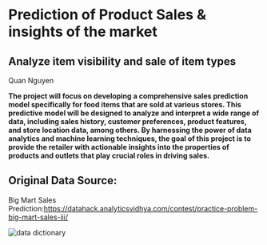 # Prediction of Product Sales & insights of the market
## Analyze item visibility and sale of item types
Quan Nguyen  

**The project will focus on developing a comprehensive sales prediction model specifically for food items that are sold at various stores. This predictive model will be designed to analyze and interpret a wide range of data, including sales history, customer preferences, product features, and store location data, among others. By harnessing the power of data analytics and machine learning techniques, the goal of this project is to provide the retailer with actionable insights into the properties of products and outlets that play crucial roles in driving sales.**

## Original Data Source:

Big Mart Sales Prediction:https://datahack.analyticsvidhya.com/contest/practice-problem-big-mart-sales-iii/

![data dictionary](https://user-images.githubusercontent.com/128573553/236410755-4ead1f60-5672-483d-bb8a-b46d48a8551c.png)
